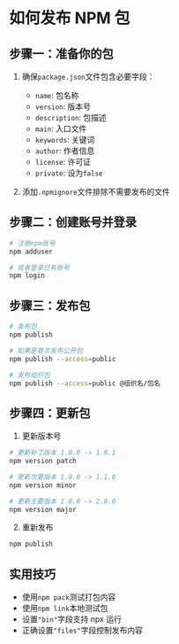# 如何发布 NPM 包

## 步骤一：准备你的包

1. 确保`package.json`文件包含必要字段：

   - `name`: 包名称
   - `version`: 版本号
   - `description`: 包描述
   - `main`: 入口文件
   - `keywords`: 关键词
   - `author`: 作者信息
   - `license`: 许可证
   - `private`: 设为`false`

2. 添加`.npmignore`文件排除不需要发布的文件

## 步骤二：创建账号并登录

```bash
# 注册npm账号
npm adduser

# 或者登录已有账号
npm login
```

## 步骤三：发布包

```bash
# 发布包
npm publish

# 如果是首次发布公开包
npm publish --access=public

# 发布组织包
npm publish --access=public @组织名/包名
```

## 步骤四：更新包

1. 更新版本号

```bash
# 更新补丁版本 1.0.0 -> 1.0.1
npm version patch

# 更新次要版本 1.0.0 -> 1.1.0
npm version minor

# 更新主要版本 1.0.0 -> 2.0.0
npm version major
```

2. 重新发布

```bash
npm publish
```

## 实用技巧

- 使用`npm pack`测试打包内容
- 使用`npm link`本地测试包
- 设置`"bin"`字段支持 npx 运行
- 正确设置`"files"`字段控制发布内容
